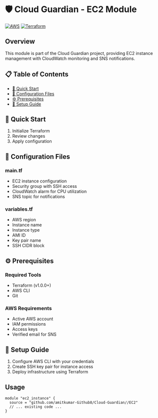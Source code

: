 # 🛡️ Cloud Guardian - EC2 Module

[![AWS](https://img.shields.io/badge/AWS-FF9900?style=for-the-badge&logo=amazonaws&logoColor=white)](https://aws.amazon.com)
[![Terraform](https://img.shields.io/badge/Terraform-7B42BC?style=for-the-badge&logo=terraform&logoColor=white)](https://www.terraform.io)

## Overview
This module is part of the Cloud Guardian project, providing EC2 instance management with CloudWatch monitoring and SNS notifications.

## 📋 Table of Contents
- [🚀 Quick Start](#-quick-start)
- [📁 Configuration Files](#-configuration-files)
- [⚙️ Prerequisites](#️-prerequisites)
- [🔧 Setup Guide](#-setup-guide)

## 🚀 Quick Start

1. Initialize Terraform
2. Review changes
3. Apply configuration

## 📁 Configuration Files

### main.tf
- EC2 instance configuration
- Security group with SSH access
- CloudWatch alarm for CPU utilization
- SNS topic for notifications

### variables.tf
- AWS region
- Instance name
- Instance type
- AMI ID
- Key pair name
- SSH CIDR block

## ⚙️ Prerequisites

### Required Tools
- Terraform (v1.0.0+)
- AWS CLI
- Git

### AWS Requirements
- Active AWS account
- IAM permissions
- Access keys
- Verified email for SNS

## 🔧 Setup Guide

1. Configure AWS CLI with your credentials
2. Create SSH key pair for instance access
3. Deploy infrastructure using Terraform 

## Usage
```hcl
module "ec2_instance" {
  source = "github.com/amitkumar-Github8/Cloud-Guardian//EC2"
  // ... existing code ...
}
``` 